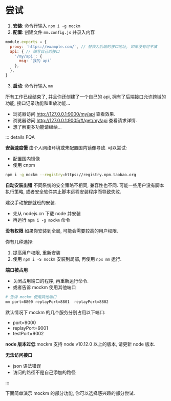 # 尝试
1. **安装**: 命令行输入 `npm i -g mockm`
2. **配置**: 创建文件 `mm.config.js` 并录入内容
``` js
module.exports = {
  proxy: `https://example.com/`, // 替换为后端的接口地址, 如果没有可不填
  api: { // 编写自己的接口
    '/my/api': {
      msg: `我的 api`
    },
  },
}
```
3. **启动**: 命令行输入 `mm`

所有工作已经结束了, 并且你还创建了一个自己的 api, 拥有了后端接口允许跨域的功能, 接口记录功能和重放功能...
- 浏览器访问 http://127.0.0.1:9000/my/api 查看效果.
- 浏览器访问 http://127.0.0.1:9005/#/get/my/api 查看请求详情.
- 想了解更多功能请继续...

::: details FQA

**安装速度慢**
由个人网络环境或未配置国内镜像导致.
可以尝试:
- 配置国内镜像
- 使用 cnpm
  
``` sh
npm i -g mockm --registry=https://registry.npm.taobao.org
```

**自动安装出错**
不同系统的安全策略不相同, 兼容性也不同.
可能一些用户没有脚本执行策略, 或者安全软件禁止脚本远程安装程序而导致失败.

建议手动按部就班的安装.
- 先从 nodejs.cn 下载 node 并安装
- 再运行 `npm i -g mockm` 命令

**没有权限**
如果你安装到全局, 可能会需要较高的用户权限.

你有几种选择:
1. 提高用户权限, 重新安装
2. 使用 `npm i -S mockm` 安装到局部, 再使用 `npx mm` 运行.

**端口被占用**
- 关闭占用端口的程序, 再重新运行命令.
- 或者告诉 mockm 使用其他端口

``` sh
# 告诉 mockm 使用其他端口
mm port=8800 replayPort=8801  replayPort=8802
```

默认情况下 mockm 的几个服务分别占用以下端口:
- port=9000
- replayPort=9001
- testPort=9002

**node 版本过低**
mockm 支持 node v10.12.0 以上的版本, 请更新 node 版本.

**无法访问接口**
- json 语法错误
- 访问的路径不是自己添加的路径

::: 


下面简单演示 mockm 的部分功能, 你可以选择感兴趣的部分尝试.
